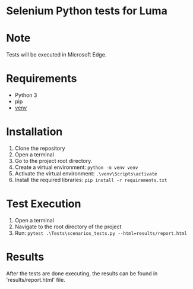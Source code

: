 # Selenium Python tests for Luma

# Note
Tests will be executed in Microsoft Edge.

# Requirements

* Python 3
* pip
* [venv](<https://packaging.python.org/guides/installing-using-pip-and-virtual-environments/>)

# Installation

1. Clone the repository 
2. Open a terminal
3. Go to the project root directory.
4. Create a virtual environment: `python -m venv venv`
5. Activate the virtual environment: `.\venv\Scripts\activate`
6. Install the required libraries:  `pip install -r requirements.txt`

# Test Execution

1. Open a terminal
2. Navigate to the root directory of the project
3. Run: `pytest .\Tests\scenarios_tests.py --html=results/report.html`

# Results

After the tests are done executing, the results can be found in 'results/report.html' file.
